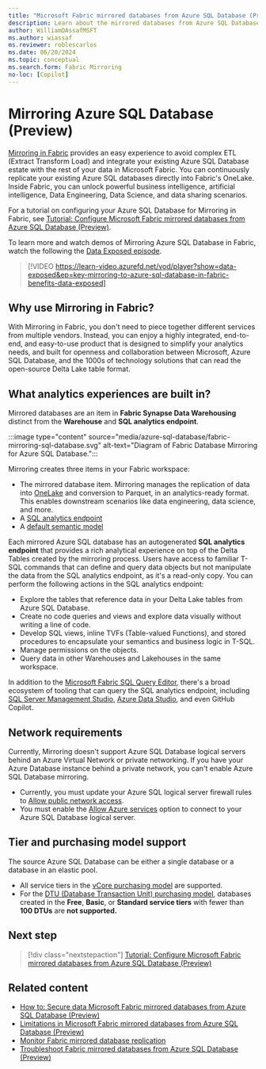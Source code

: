 ```yaml
---
title: "Microsoft Fabric mirrored databases from Azure SQL Database (Preview)"
description: Learn about the mirrored databases from Azure SQL Database in Microsoft Fabric.
author: WilliamDAssafMSFT
ms.author: wiassaf
ms.reviewer: roblescarlos
ms.date: 06/20/2024
ms.topic: conceptual
ms.search.form: Fabric Mirroring
no-loc: [Copilot]
---
```


# Mirroring Azure SQL Database (Preview)

[Mirroring in Fabric](overview.md) provides an easy experience to avoid complex ETL (Extract Transform Load) and integrate your existing Azure SQL Database estate with the rest of your data in Microsoft Fabric. You can continuously replicate your existing Azure SQL databases directly into Fabric's OneLake. Inside Fabric, you can unlock powerful business intelligence, artificial intelligence, Data Engineering, Data Science, and data sharing scenarios.

For a tutorial on configuring your Azure SQL Database for Mirroring in Fabric, see [Tutorial: Configure Microsoft Fabric mirrored databases from Azure SQL Database (Preview)](azure-sql-database-tutorial.md).

To learn more and watch demos of Mirroring Azure SQL Database in Fabric, watch the following the [Data Exposed episode](/shows/data-exposed/key-mirroring-to-azure-sql-database-in-fabric-benefits-data-exposed).

> [!VIDEO https://learn-video.azurefd.net/vod/player?show=data-exposed&ep=key-mirroring-to-azure-sql-database-in-fabric-benefits-data-exposed]

## Why use Mirroring in Fabric?

With Mirroring in Fabric, you don't need to piece together different services from multiple vendors. Instead, you can enjoy a highly integrated, end-to-end, and easy-to-use product that is designed to simplify your analytics needs, and built for openness and collaboration between Microsoft, Azure SQL Database, and the 1000s of technology solutions that can read the open-source Delta Lake table format.

## What analytics experiences are built in?

Mirrored databases are an item in **Fabric Synapse Data Warehousing** distinct from the **Warehouse** and **SQL analytics endpoint**.

:::image type="content" source="media/azure-sql-database/fabric-mirroring-sql-database.svg" alt-text="Diagram of Fabric Database Mirroring for Azure SQL Database.":::

Mirroring creates three items in your Fabric workspace:

- The mirrored database item. Mirroring manages the replication of data into [OneLake](../../onelake/onelake-overview.md) and conversion to Parquet, in an analytics-ready format. This enables downstream scenarios like data engineering, data science, and more.
- A [SQL analytics endpoint](../../data-warehouse/get-started-lakehouse-sql-analytics-endpoint.md)
- A [default semantic model](../../data-warehouse/semantic-models.md)

Each mirrored Azure SQL database has an autogenerated **SQL analytics endpoint** that provides a rich analytical experience on top of the Delta Tables created by the mirroring process. Users have access to familiar T-SQL commands that can define and query data objects but not manipulate the data from the SQL analytics endpoint, as it's a read-only copy. You can perform the following actions in the SQL analytics endpoint:

- Explore the tables that reference data in your Delta Lake tables from Azure SQL Database.
- Create no code queries and views and explore data visually without writing a line of code.
- Develop SQL views, inline TVFs (Table-valued Functions), and stored procedures to encapsulate your semantics and business logic in T-SQL.
- Manage permissions on the objects.
- Query data in other Warehouses and Lakehouses in the same workspace.

In addition to the [Microsoft Fabric SQL Query Editor](/fabric/data-warehouse/sql-query-editor), there's a broad ecosystem of tooling that can query the SQL analytics endpoint, including [SQL Server Management Studio](/sql/ssms/download-sql-server-management-studio-ssms), [Azure Data Studio](/sql/azure-data-studio/what-is-azure-data-studio), and even GitHub Copilot. 

## Network requirements

Currently, Mirroring doesn't support Azure SQL Database logical servers behind an Azure Virtual Network or private networking. If you have your Azure Database instance behind a private network, you can't enable Azure SQL Database mirroring.

- Currently, you must update your Azure SQL logical server firewall rules to [Allow public network access](/azure/azure-sql/database/connectivity-settings#change-public-network-access). 
- You must enable the [Allow Azure services](/azure/azure-sql/database/network-access-controls-overview#allow-azure-services) option to connect to your Azure SQL Database logical server.

## Tier and purchasing model support

The source Azure SQL Database can be either a single database or a database in an elastic pool.

- All service tiers in the [vCore purchasing model](/azure/azure-sql/database/service-tiers-sql-database-vcore) are supported.
- For the [DTU (Database Transaction Unit) purchasing model](/azure/azure-sql/database/service-tiers-dtu), databases created in the **Free**, **Basic**, or **Standard service tiers** with fewer than **100 DTUs** are **not supported.**

## Next step

> [!div class="nextstepaction"]
> [Tutorial: Configure Microsoft Fabric mirrored databases from Azure SQL Database (Preview)](azure-sql-database-tutorial.md)

## Related content

- [How to: Secure data Microsoft Fabric mirrored databases from Azure SQL Database (Preview)](azure-sql-database-how-to-data-security.md)
- [Limitations in Microsoft Fabric mirrored databases from Azure SQL Database (Preview)](azure-sql-database-limitations.md)
- [Monitor Fabric mirrored database replication](monitor.md)
- [Troubleshoot Fabric mirrored databases from Azure SQL Database (Preview)](azure-sql-database-troubleshoot.md)
